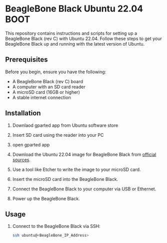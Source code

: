 # BeagleBone Black Ubuntu 22.04 BOOT

This repository contains instructions and scripts for setting up a BeagleBone Black (rev C) with Ubuntu 22.04. Follow these steps to get your BeagleBone Black up and running with the latest version of Ubuntu.

## Prerequisites

Before you begin, ensure you have the following:

- A BeagleBone Black (rev C) board
- A computer with an SD card reader
- A microSD card (16GB or higher)
- A stable internet connection

## Installation

1. Downlaod gparted app from Ubuntu software store 

2. Insert SD card using the reader into your PC

3. open gparted app 

4. Download the Ubuntu 22.04 image for BeagleBone Black from [official sources](URL).

5. Use a tool like Etcher to write the image to your microSD card.

6. Insert the microSD card into the BeagleBone Black.

7. Connect the BeagleBone Black to your computer via USB or Ethernet.

8. Power up the BeagleBone Black.

## Usage

1. Connect to the BeagleBone Black via SSH:

   ```bash
   ssh ubuntu@<BeagleBone_IP_Address>
